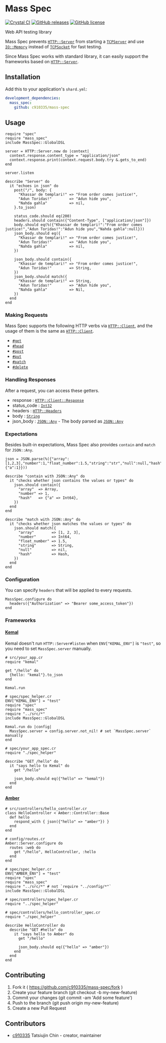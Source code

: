 # Mass Spec

[![Crystal CI](https://github.com/c910335/mass-spec/actions/workflows/crystal.yml/badge.svg)](https://github.com/c910335/mass-spec/actions/workflows/crystal.yml)
[![GitHub releases](https://img.shields.io/github/release/c910335/mass-spec.svg)](https://github.com/c910335/mass-spec/releases)
[![GitHub license](https://img.shields.io/github/license/c910335/mass-spec.svg)](https://github.com/c910335/mass-spec/blob/master/LICENSE)

Web API testing library

Mass Spec prevents [`HTTP::Server`](https://crystal-lang.org/api/latest/HTTP/Server.html) from starting a [`TCPServer`](https://crystal-lang.org/api/latest/TCPServer.html) and use [`IO::Memory`](https://crystal-lang.org/api/latest/IO/Memory.html) instead of [`TCPSocket`](https://crystal-lang.org/api/latest/TCPSocket.html) for fast testing.

Since Mass Spec works with standard library, it can easily support the frameworks based on [`HTTP::Server`](https://crystal-lang.org/api/latest/HTTP/Server.html).

## Installation

Add this to your application's `shard.yml`:

```yaml
development_dependencies:
  mass_spec:
    github: c910335/mass-spec
```

## Usage

```crystal
require "spec"
require "mass_spec"
include MassSpec::GlobalDSL

server = HTTP::Server.new do |context|
  context.response.content_type = "application/json"
  context.response.print(context.request.body.try &.gets_to_end)
end

server.listen

describe "Server" do
  it "echoes in json" do
    post("/", body: {
      "Khassar de templari!" => "From order comes justice!",
      "Adun Toridas!"        => "Adun hide you",
      "Nahda gahla"          => nil,
    }.to_json)

    status_code.should eq(200)
    headers.should contain({"Content-Type", ["application/json"]})
    body.should eq(%({"Khassar de templari!":"From order comes justice!","Adun Toridas!":"Adun hide you","Nahda gahla":null}))
    json_body.should eq({
      "Khassar de templari!" => "From order comes justice!",
      "Adun Toridas!"        => "Adun hide you",
      "Nahda gahla"          => nil,
    })

    json_body.should contain({
      "Khassar de templari!" => "From order comes justice!",
      "Adun Toridas!"        => String,
    })
    json_body.should match({
      "Khassar de templari!" => String,
      "Adun Toridas!"        => "Adun hide you",
      "Nahda gahla"          => Nil,
    })
  end
end
```

### Making Requests

Mass Spec supports the following HTTP verbs via [`HTTP::Client`](https://crystal-lang.org/api/latest/HTTP/Client.html), and the usage of them is the same as [`HTTP::Client`](https://crystal-lang.org/api/latest/HTTP/Client.html).

- [`#get`](https://crystal-lang.org/api/latest/HTTP/Client.html#get%28path%2Cheaders%3AHTTP%3A%3AHeaders%3F%3Dnil%2C%2A%2Cform%3AHash%28String%2CString%29%7CNamedTuple%29%3AHTTP%3A%3AClient%3A%3AResponse-instance-method)
- [`#head`](https://crystal-lang.org/api/latest/HTTP/Client.html#head%28path%2Cheaders%3AHTTP%3A%3AHeaders%3F%3Dnil%2C%2A%2Cform%3AHash%28String%2CString%29%7CNamedTuple%29%3AHTTP%3A%3AClient%3A%3AResponse-instance-method)
- [`#post`](https://crystal-lang.org/api/latest/HTTP/Client.html#post%28path%2Cheaders%3AHTTP%3A%3AHeaders%3F%3Dnil%2C%2A%2Cform%3AHash%28String%2CString%29%7CNamedTuple%29%3AHTTP%3A%3AClient%3A%3AResponse-instance-method)
- [`#put`](https://crystal-lang.org/api/latest/HTTP/Client.html#put%28path%2Cheaders%3AHTTP%3A%3AHeaders%3F%3Dnil%2Cbody%3ABodyType%3Dnil%2C%26block%29-instance-method)
- [`#patch`](https://crystal-lang.org/api/latest/HTTP/Client.html#patch%28path%2Cheaders%3AHTTP%3A%3AHeaders%3F%3Dnil%2C%2A%2Cform%3AHash%28String%2CString%29%7CNamedTuple%29%3AHTTP%3A%3AClient%3A%3AResponse-instance-method)
- [`#delete`](https://crystal-lang.org/api/latest/HTTP/Client.html#delete%28path%2Cheaders%3AHTTP%3A%3AHeaders%3F%3Dnil%2Cbody%3ABodyType%3Dnil%29%3AHTTP%3A%3AClient%3A%3AResponse-instance-method)

### Handling Responses

After a request, you can access these getters.

- response : [`HTTP::Client::Response`](https://crystal-lang.org/api/latest/HTTP/Client/Response.html)
- status_code : [`Int32`](https://crystal-lang.org/api/latest/Int32.html)
- headers : [`HTTP::Headers`](https://crystal-lang.org/api/latest/HTTP/Headers.html)
- body : [`String`](https://crystal-lang.org/api/latest/String.html)
- json_body : [`JSON::Any`](https://crystal-lang.org/api/latest/JSON/Any.html) - The body parsed as [`JSON::Any`](https://crystal-lang.org/api/latest/JSON/Any.html)

### Expectations

Besides built-in expectations, Mass Spec also provides `contain` and `match` for `JSON::Any`.

```crystal
json = JSON.parse(%({"array":[1,2,3],"number":1,"float_number":1.5,"string":"str","null":null,"hash":{"a":1}}))

describe "contain with JSON::Any" do
  it "checks whether json contains the values or types" do
    json.should contain({
      "array"  => Array,
      "number" => 1,
      "hash"   => {"a" => Int64},
    })
  end
end

describe "match with JSON::Any" do
  it "checks whether json matches the values or types" do
    json.should match({
      "array"        => [1, 2, 3],
      "number"       => Int64,
      "float_number" => 1.5,
      "string"       => String,
      "null"         => nil,
      "hash"         => Hash,
    })
  end
end
```

### Configuration

You can specify `headers` that will be applied to every requests.

```crystal
MassSpec.configure do
  headers({"Authorization" => "Bearer some_access_token"})
end
```

### Frameworks

#### [Kemal](https://github.com/kemalcr/kemal)

Kemal doesn't run `HTTP::Server#listen` when `ENV["KEMAL_ENV"]` is `"test"`, so you need to set `MassSpec.server` manually.

```crystal
# src/your_app.cr
require "kemal"

get "/hello" do
  {hello: "kemal"}.to_json
end

Kemal.run

# spec/spec_helper.cr
ENV["KEMAL_ENV"] = "test"
require "spec"
require "mass_spec"
require "../src/*"
include MassSpec::GlobalDSL

Kemal.run do |config|
  MassSpec.server = config.server.not_nil! # set `MassSpec.server` manually
end

# spec/your_app_spec.cr
require "./spec_helper"

describe "GET /hello" do
  it "says hello to Kemal" do
    get "/hello"

    json_body.should eq({"hello" => "kemal"})
  end
end
```

#### [Amber](https://github.com/amberframework/amber)

```crystal
# src/controllers/hello_controller.cr
class HelloController < Amber::Controller::Base
  def hello
    respond_with { json({"hello" => "amber"}) }
  end
end

# config/routes.cr
Amber::Server.configure do
  routes :web do
    get "/hello", HelloController, :hello
  end
end

# spec/spec_helper.cr
ENV["AMBER_ENV"] = "test"
require "spec"
require "mass_spec"
require "../src/*" # not `require "../config/*"`
include MassSpec::GlobalDSL

# spec/controllers/spec_helper.cr
require "../spec_helper"

# spec/controllers/hello_controller_spec.cr
require "./spec_helper"

describe HelloController do
  describe "GET #hello" do
    it "says hello to Amber" do
      get "/hello"

      json_body.should eq({"hello" => "amber"})
    end
  end
end
```

## Contributing

1. Fork it ( https://github.com/c910335/mass-spec/fork )
2. Create your feature branch (git checkout -b my-new-feature)
3. Commit your changes (git commit -am 'Add some feature')
4. Push to the branch (git push origin my-new-feature)
5. Create a new Pull Request

## Contributors

- [c910335](https://github.com/c910335) Tatsiujin Chin - creator, maintainer
